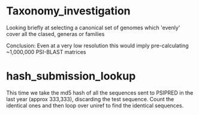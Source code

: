 Taxonomy_investigation
======================

Looking briefly at selecting a canonical set of genomes which 'evenly' 
cover all the clased, generas or families

Conclusion: Even at a very low resolution this would imply 
pre-calculating ~1,000,000 PSI-BLAST matrices

hash_submission_lookup
======================

This time we take the md5 hash of all the sequences sent to PSIPRED in the
last year (approx 333,333), discarding the test sequence. Count the identical
ones and then loop over uniref to find the identical sequences.
